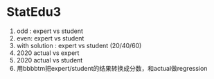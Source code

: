 # StatEdu3

1. odd : expert vs student
2. even: expert vs student
3. with solution : expert vs student (20/40/60)
4. 2020 actual vs expert 
5. 2020 actual vs student
6. 用bbbbtm把expert/student的结果转换成分数，和actual做regression